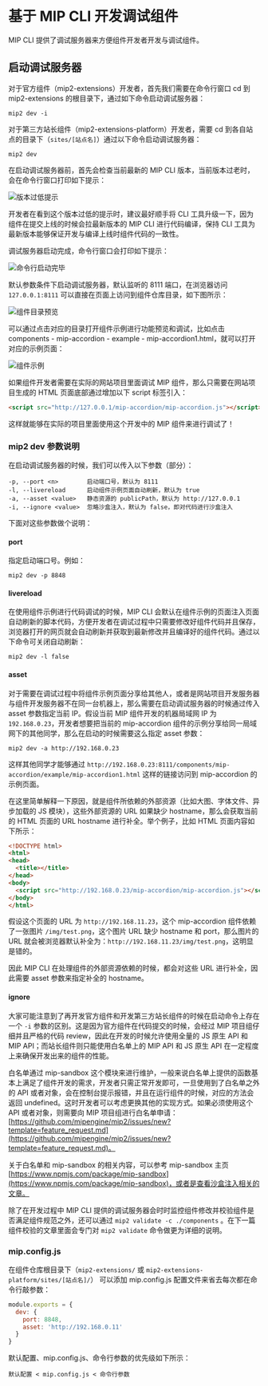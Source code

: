 # 基于 MIP CLI 开发调试组件

MIP CLI 提供了调试服务器来方便组件开发者开发与调试组件。

## 启动调试服务器

对于官方组件（mip2-extensions）开发者，首先我们需要在命令行窗口 cd 到 mip2-extensions 的根目录下，通过如下命令启动调试服务器：

```shell
mip2 dev -i
```

对于第三方站长组件（mip2-extensions-platform）开发者，需要 cd 到各自站点的目录下（`sites/[站点名]`）通过以下命令启动调试服务器：

```shell
mip2 dev
```

在启动调试服务器前，首先会检查当前最新的 MIP CLI 版本，当前版本过老时，会在命令行窗口打印如下提示：

![版本过低提示](https://gss0.baidu.com/9rkZbzqaKgQUohGko9WTAnF6hhy/assets/mip2/docs/too-old-a9fcbcba.png)

开发者在看到这个版本过低的提示时，建议最好顺手将 CLI 工具升级一下，因为组件在提交上线的时候会拉最新版本的 MIP CLI 进行代码编译，保持 CLI 工具为最新版本能够保证开发与编译上线时组件代码的一致性。

调试服务器启动完成，命令行窗口会打印如下提示：

![命令行启动完毕](https://gss0.baidu.com/9rkZbzqaKgQUohGko9WTAnF6hhy/assets/mip2/docs/mip2-dev-start-6b55f270.png)

默认参数条件下启动调试服务器，默认监听的 8111 端口，在浏览器访问 `127.0.0.1:8111` 可以直接在页面上访问到组件仓库目录，如下图所示：

![组件目录预览](https://gss0.baidu.com/9rkZbzqaKgQUohGko9WTAnF6hhy/assets/mip2/docs/localhost-look-26156466.png)

可以通过点击对应的目录打开组件示例进行功能预览和调试，比如点击 components - mip-accordion - example - mip-accordion1.html，就可以打开对应的示例页面：

![组件示例](https://gss0.baidu.com/9rkZbzqaKgQUohGko9WTAnF6hhy/assets/mip2/docs/accordion-example-621d3e09.png)

如果组件开发者需要在实际的网站项目里面调试 MIP 组件，那么只需要在网站项目生成的 HTML 页面底部通过增加以下 script 标签引入：

 ```html
 <script src="http://127.0.0.1/mip-accordion/mip-accordion.js"></script>
 ```

这样就能够在实际的项目里面使用这个开发中的 MIP 组件来进行调试了！

### mip2 dev 参数说明

在启动调试服务器的时候，我们可以传入以下参数（部分）：

```
-p, --port <n>        启动端口号，默认为 8111
-l, --livereload      启动组件示例页面自动刷新，默认为 true
-a, --asset <value>   静态资源的 publicPath，默认为 http://127.0.0.1
-i, --ignore <value>  忽略沙盒注入，默认为 false，即对代码进行沙盒注入
```

下面对这些参数做个说明：

#### port

指定启动端口号。例如：

```shell
mip2 dev -p 8848
```

#### livereload

在使用组件示例进行代码调试的时候，MIP CLI 会默认在组件示例的页面注入页面自动刷新的脚本代码，方便开发者在调试过程中只需要修改好组件代码并且保存，浏览器打开的网页就会自动刷新并获取到最新修改并且编译好的组件代码。通过以下命令可关闭自动刷新：

```shell
mip2 dev -l false
```

#### asset

对于需要在调试过程中将组件示例页面分享给其他人，或者是网站项目开发服务器与组件开发服务器不在同一台机器上，那么需要在启动调试服务器的时候通过传入 asset 参数指定当前 IP。假设当前 MIP 组件开发的机器局域网 IP 为 `192.168.0.23`，开发者想要把当前的 mip-accordion 组件的示例分享给同一局域网下的其他同学，那么在启动的时候需要这么指定 asset 参数：

```shell
mip2 dev -a http://192.168.0.23
```

这样其他同学才能够通过 `http://192.168.0.23:8111/components/mip-accordion/example/mip-accordion1.html` 这样的链接访问到 mip-accordion 的示例页面。

在这里简单解释一下原因，就是组件所依赖的外部资源（比如大图、字体文件、异步加载的 JS 模块），这些外部资源的 URL 如果缺少 hostname，那么会获取当前的 HTML 页面的 URL hostname 进行补全。举个例子，比如 HTML 页面内容如下所示：

```html
<!DOCTYPE html>
<html>
<head>
  <title></title>
</head>
<body>
  <script src="http://192.168.0.23/mip-accordion/mip-accordion.js"></script>
</body>
</html>
```

假设这个页面的 URL 为 `http://192.168.11.23`，这个 mip-accordion 组件依赖了一张图片 `/img/test.png`，这个图片 URL 缺少 hostname 和 port，那么图片的 URL 就会被浏览器默认补全为：`http://192.168.11.23/img/test.png`，这明显是错的。

因此 MIP CLI 在处理组件的外部资源依赖的时候，都会对这些 URL 进行补全，因此需要 asset 参数来指定补全的 hostname。

#### ignore

大家可能注意到了再开发官方组件和开发第三方站长组件的时候在启动命令上存在一个 `-i` 参数的区别。这是因为官方组件在代码提交的时候，会经过 MIP 项目组仔细并且严格的代码 review，因此在开发的时候允许使用全量的 JS 原生 API 和 MIP API；而站长组件则只能使用白名单上的 MIP API 和 JS 原生 API 在一定程度上来确保开发出来的组件的性能。

白名单通过 mip-sandbox 这个模块来进行维护，一般来说白名单上提供的函数基本上满足了组件开发的需求，开发者只需正常开发即可，一旦使用到了白名单之外的 API 或者对象，会在控制台提示报错，并且在运行组件的时候，对应的方法会返回 undefined。这时开发者可以考虑更换其他的实现方式。如果必须使用这个 API 或者对象，则需要向 MIP 项目组进行白名单申请：[https://github.com/mipengine/mip2/issues/new?template=feature_request.md](https://github.com/mipengine/mip2/issues/new?template=feature_request.md)。

关于白名单和 mip-sandbox 的相关内容，可以参考 mip-sandbox 主页 [https://www.npmjs.com/package/mip-sandbox](https://www.npmjs.com/package/mip-sandbox)，或者是查看沙盒注入相关的文章。

除了在开发过程中 MIP CLI 提供的调试服务器会时时监控组件修改并校验组件是否满足组件规范之外，还可以通过 `mip2 validate -c ./components` 。在下一篇组件校验的文章里面会专门对 `mip2 validate` 命令做更为详细的说明。

### mip.config.js

在组件仓库根目录下（`mip2-extensions/` 或 `mip2-extensions-platform/sites/[站点名]/`） 可以添加 mip.config.js 配置文件来省去每次都在命令行敲参数：

```js
module.exports = {
  dev: {
    port: 8848,
    asset: 'http://192.168.0.11'
  }
}
```

默认配置、mip.config.js、命令行参数的优先级如下所示：

```
默认配置 < mip.config.js < 命令行参数
```



